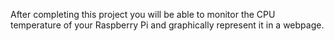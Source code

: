 After completing this project you will be able to monitor the CPU temperature of your Raspberry Pi and graphically represent it in a webpage.
